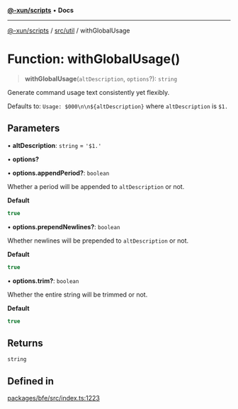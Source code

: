 [**@-xun/scripts**](../../../README.md) • **Docs**

***

[@-xun/scripts](../../../README.md) / [src/util](../README.md) / withGlobalUsage

# Function: withGlobalUsage()

> **withGlobalUsage**(`altDescription`, `options`?): `string`

Generate command usage text consistently yet flexibly.

Defaults to: `Usage: $000\n\n${altDescription}` where `altDescription` is
`$1.`

## Parameters

• **altDescription**: `string` = `'$1.'`

• **options?**

• **options.appendPeriod?**: `boolean`

Whether a period will be appended to `altDescription` or not.

**Default**

```ts
true
```

• **options.prependNewlines?**: `boolean`

Whether newlines will be prepended to `altDescription` or not.

**Default**

```ts
true
```

• **options.trim?**: `boolean`

Whether the entire string will be trimmed or not.

**Default**

```ts
true
```

## Returns

`string`

## Defined in

[packages/bfe/src/index.ts:1223](https://github.com/Xunnamius/xscripts/blob/5720c37375b8ffddbde03f8e53002853e0eeabbc/packages/bfe/src/index.ts#L1223)
